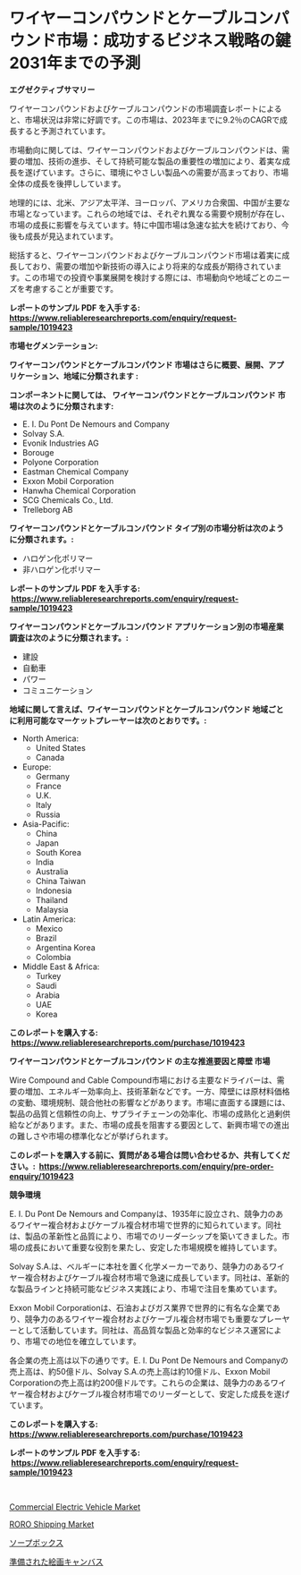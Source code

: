 <p><h1>ワイヤーコンパウンドとケーブルコンパウンド市場：成功するビジネス戦略の鍵2031年までの予測</h1></p><p><strong>エグゼクティブサマリー</strong></p>
<p><p>ワイヤーコンパウンドおよびケーブルコンパウンドの市場調査レポートによると、市場状況は非常に好調です。この市場は、2023年までに9.2％のCAGRで成長すると予測されています。</p><p>市場動向に関しては、ワイヤーコンパウンドおよびケーブルコンパウンドは、需要の増加、技術の進歩、そして持続可能な製品の重要性の増加により、着実な成長を遂げています。さらに、環境にやさしい製品への需要が高まっており、市場全体の成長を後押ししています。</p><p>地理的には、北米、アジア太平洋、ヨーロッパ、アメリカ合衆国、中国が主要な市場となっています。これらの地域では、それぞれ異なる需要や規制が存在し、市場の成長に影響を与えています。特に中国市場は急速な拡大を続けており、今後も成長が見込まれています。</p><p>総括すると、ワイヤーコンパウンドおよびケーブルコンパウンド市場は着実に成長しており、需要の増加や新技術の導入により将来的な成長が期待されています。この市場での投資や事業展開を検討する際には、市場動向や地域ごとのニーズを考慮することが重要です。</p></p>
<p><strong>レポートのサンプル PDF を入手する: <a href="https://www.reliableresearchreports.com/enquiry/request-sample/1019423">https://www.reliableresearchreports.com/enquiry/request-sample/1019423</a></strong></p>
<p><strong>市場セグメンテーション:</strong></p>
<p><strong> ワイヤーコンパウンドとケーブルコンパウンド 市場はさらに概要、展開、アプリケーション、地域に分類されます :</strong></p>
<p><strong>コンポーネントに関しては、 ワイヤーコンパウンドとケーブルコンパウンド 市場は次のように分類されます: &nbsp;</strong></p>
<p><ul><li>E. I. Du Pont De Nemours and Company</li><li>Solvay S.A.</li><li>Evonik Industries AG</li><li>Borouge</li><li>Polyone Corporation</li><li>Eastman Chemical Company</li><li>Exxon Mobil Corporation</li><li>Hanwha Chemical Corporation</li><li>SCG Chemicals Co., Ltd.</li><li>Trelleborg AB</li></ul></p>
<p><strong> ワイヤーコンパウンドとケーブルコンパウンド タイプ別の市場分析は次のように分類されます。:</strong></p>
<p><ul><li>ハロゲン化ポリマー</li><li>非ハロゲン化ポリマー</li></ul></p>
<p><strong>レポートのサンプル PDF を入手する: &nbsp;<a href="https://www.reliableresearchreports.com/enquiry/request-sample/1019423">https://www.reliableresearchreports.com/enquiry/request-sample/1019423</a></strong></p>
<p><strong> ワイヤーコンパウンドとケーブルコンパウンド アプリケーション別の市場産業調査は次のように分類されます。:</strong></p>
<p><ul><li>建設</li><li>自動車</li><li>パワー</li><li>コミュニケーション</li></ul></p>
<p><strong>地域に関して言えば、ワイヤーコンパウンドとケーブルコンパウンド 地域ごとに利用可能なマーケットプレーヤーは次のとおりです。:</strong></p>
<p><ul>
    <li>
        North America:
        <ul>
            <li>United States</li>
            <li>Canada</li>
        </ul>
    </li>
    <li>
        Europe:
        <ul>
            <li>Germany</li>
            <li>France</li>
            <li>U.K.</li>
            <li>Italy</li>
            <li>Russia</li>
        </ul>
    </li>
    <li>
        Asia-Pacific:
        <ul>
            <li>China</li>
            <li>Japan</li>
            <li>South Korea</li>
            <li>India</li>
            <li>Australia</li>
            <li>China Taiwan</li>
            <li>Indonesia</li>
            <li>Thailand</li>
            <li>Malaysia</li>
        </ul>
    </li>
    <li>
        Latin America:
        <ul>
            <li>Mexico</li>
            <li>Brazil</li>
            <li>Argentina Korea</li>
            <li>Colombia</li>
        </ul>
    </li>
    <li>
        Middle East & Africa:
        <ul>
            <li>Turkey</li>
            <li>Saudi</li>
            <li>Arabia</li>
            <li>UAE</li>
            <li>Korea</li>
        </ul>
    </li>
    </ul></p>
<p><strong>このレポートを購入する: &nbsp;<a href="https://www.reliableresearchreports.com/purchase/1019423">https://www.reliableresearchreports.com/purchase/1019423</a></strong></p>
<p><strong>ワイヤーコンパウンドとケーブルコンパウンド の主な推進要因と障壁 市場</strong></p>
<p><p>Wire Compound and Cable Compound市場における主要なドライバーは、需要の増加、エネルギー効率向上、技術革新などです。一方、障壁には原材料価格の変動、環境規制、競合他社の影響などがあります。市場に直面する課題には、製品の品質と信頼性の向上、サプライチェーンの効率化、市場の成熟化と過剰供給などがあります。また、市場の成長を阻害する要因として、新興市場での進出の難しさや市場の標準化などが挙げられます。</p></p>
<p><strong>このレポートを購入する前に、質問がある場合は問い合わせるか、共有してください。:&nbsp; <a href="https://www.reliableresearchreports.com/enquiry/pre-order-enquiry/1019423">https://www.reliableresearchreports.com/enquiry/pre-order-enquiry/1019423</a></strong></p>
<p><strong>競争環境</strong></p>
<p><p>E. I. Du Pont De Nemours and Companyは、1935年に設立され、競争力のあるワイヤー複合材およびケーブル複合材市場で世界的に知られています。同社は、製品の革新性と品質により、市場でのリーダーシップを築いてきました。市場の成長において重要な役割を果たし、安定した市場規模を維持しています。</p><p>Solvay S.A.は、ベルギーに本社を置く化学メーカーであり、競争力のあるワイヤー複合材およびケーブル複合材市場で急速に成長しています。同社は、革新的な製品ラインと持続可能なビジネス実践により、市場で注目を集めています。</p><p>Exxon Mobil Corporationは、石油およびガス業界で世界的に有名な企業であり、競争力のあるワイヤー複合材およびケーブル複合材市場でも重要なプレーヤーとして活動しています。同社は、高品質な製品と効率的なビジネス運営により、市場での地位を確立しています。</p><p>各企業の売上高は以下の通りです。E. I. Du Pont De Nemours and Companyの売上高は、約50億ドル、Solvay S.A.の売上高は約10億ドル、Exxon Mobil Corporationの売上高は約200億ドルです。これらの企業は、競争力のあるワイヤー複合材およびケーブル複合材市場でのリーダーとして、安定した成長を遂げています。</p></p>
<p><strong>このレポートを購入する: &nbsp; <a href="https://www.reliableresearchreports.com/purchase/1019423">https://www.reliableresearchreports.com/purchase/1019423</a></strong></p>
<p><strong>レポートのサンプル PDF を入手する: &nbsp;<a href="https://www.reliableresearchreports.com/enquiry/request-sample/1019423">https://www.reliableresearchreports.com/enquiry/request-sample/1019423</a></strong><strong></strong></p>
<p>&nbsp;</p>
<p><p><a href="https://github.com/angelajermaine/Market-Research-Report-List-2/blob/main/commercial-electric-vehicle-market.md">Commercial Electric Vehicle Market</a></p><p><a href="https://github.com/beatblasta/Market-Research-Report-List-2/blob/main/roro-shipping-market.md">RORO Shipping Market</a></p><p><a href="https://medium.com/@rosemarieleffler2023/%E7%9F%B3%E9%B9%B8%E3%83%9C%E3%83%83%E3%82%AF%E3%82%B9%E5%B8%82%E5%A0%B4%E3%81%AE%E6%B4%9E%E5%AF%9F-%E5%B8%82%E5%A0%B4%E5%8B%95%E5%90%91-%E6%88%90%E9%95%B7-2024%E5%B9%B4%E3%81%8B%E3%82%892031%E5%B9%B4%E3%81%BE%E3%81%A7%E3%81%AE%E4%BA%88%E6%B8%AC-2093153cfb21">ソープボックス</a></p><p><a href="https://medium.com/@hoped252023/%E6%BA%96%E5%82%99%E3%81%95%E3%82%8C%E3%81%9F%E7%B5%B5%E7%94%BB%E3%82%AD%E3%83%A3%E3%83%B3%E3%83%90%E3%82%B9%E5%B8%82%E5%A0%B4%E3%81%AF-%E5%B8%82%E5%A0%B4%E3%82%B7%E3%82%A7%E3%82%A2-%E5%B8%82%E5%A0%B4%E3%83%88%E3%83%AC%E3%83%B3%E3%83%89-%E3%81%8A%E3%82%88%E3%81%B3%E5%B8%82%E5%A0%B4%E6%88%90%E9%95%B7%E3%81%AB%E9%96%A2%E3%81%99%E3%82%8B%E6%83%85%E5%A0%B1%E3%82%92%E6%8F%90%E4%BE%9B%E3%81%97%E3%81%A6%E3%81%84%E3%81%BE%E3%81%99-082a026ef4ab">準備された絵画キャンバス</a></p></p>